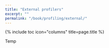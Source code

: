```yaml
---
title: "External profilers"
excerpt: ""
permalink: "/book/profiling/external/"
---
```


{% include toc icon="columns" title=page.title %}

Temp